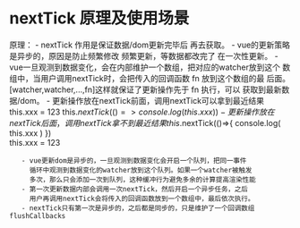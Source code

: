 

# nextTick 原理及使用场景

   原理：
       - nextTick 作用是保证数据/dom更新完毕后 再去获取。
       - vue的更新策略是异步的，原因是防止频繁修改 频繁更新，等数据都改完了
         在一次性更新。
       - vue一旦观测到数据变化，会在内部维护一个数组，把对应的watcher放到这个
         数组中，当用户调用nextTick时，会把传入的回调函数 fn 放到这个数组的最
         后面。[watcher,watcher,...,fn]这样就保证了更新操作先于 fn 执行，可以
         获取到最新数据/dom。
       - 更新操作放在nextTick前面，调用nextTick可以拿到最近结果  
         this.xxx = 123 
         this.$nextTick(()=>{
             console.log( this.xxx )
         })
        - 更新操作放在nextTick后面，调用nextTick拿不到最近结果   
         this.$nextTick(()=>{
             console.log( this.xxx )
         })  
         this.xxx = 123 

       - vue更新dom是异步的，一旦观测到数据变化会开启一个队列，把同一事件
         循环中观测到数据变化的watcher放到这个队列。如果一个watcher被触发
         多次，那么只会添加一次到队列，这种缓冲行为避免多余的计算提高渲染性能
       - 第一次更新数据内部会调用一次nextTick，然后开启一个异步任务，之后
         用户再调用nextTick会将传入的回调函数放到一个数组中，最后依次执行。
       - nextTick只有第一次是异步的，之后都是同步的，只是维护了一个回调数组flushCallbacks  